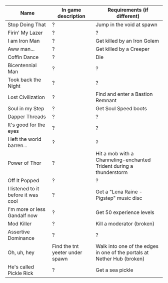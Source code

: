|Name|In game description|Requirements (if different)|
|---|---|---|
| Stop Doing That | ? | Jump in the void at spawn |
| Firin' My Lazer | ? | ? |
| I am Iron Man | ? | Get killed by an Iron Golem |
| Aww man... | ? | Get killed by a Creeper |
| Coffin Dance | ? | Die |
| Bicentennial Man | ? | ? |
| Took back the Night | ? | ? |
| Lost Civilization | ? | Find and enter a Bastion Remnant |
| Soul in my Step | ? | Get Soul Speed boots |
| Dapper Threads | ? | ? |
| It's good for the eyes | ? | ? |
| I left the world barren... | ? | ? |
| Power of Thor | ? | Hit a mob with a Channeling-enchanted Trident during a thunderstorm  |
| Off It Popped | ? | ? |
| I listened to it before it was cool | ? | Get a "Lena Raine - Pigstep" music disc |
| I'm more or less Gandalf now | ? | Get 50 experience levels |
| Mod Killer | ? | Kill a moderator (broken) |
| Assertive Dominance | ? | ? |
| Oh, uh, hey | Find the tnt yeeter under spawn | Walk into one of the edges in one of the portals at Nether Hub (broken) |
| He's called Pickle Rick | ? | Get a sea pickle |
